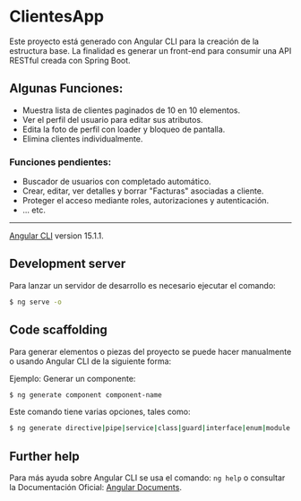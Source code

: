 # ClientesApp

Este proyecto está generado con Angular CLI para la creación de la estructura base. La finalidad es generar un front-end para consumir una API RESTful creada con Spring Boot.

## Algunas Funciones:
+ Muestra lista de clientes paginados de 10 en 10 elementos.
+ Ver el perfil del usuario para editar sus atributos.
+ Edita la foto de perfil con loader y bloqueo de pantalla.
+ Elimina clientes individualmente.

### Funciones pendientes:
+ Buscador de usuarios con completado automático.
+ Crear, editar, ver detalles y borrar "Facturas" asociadas a cliente.
+ Proteger el acceso mediante roles, autorizaciones y autenticación.
+ ... etc.

____
[Angular CLI](https://github.com/angular/angular-cli) version 15.1.1.

## Development server

Para lanzar un servidor de desarrollo es necesario ejecutar el comando:
```bash
$ ng serve -o
```

## Code scaffolding

Para generar elementos o piezas del proyecto se puede hacer manualmente o usando Angular CLI de la siguiente forma:

Ejemplo: Generar un componente:
```bash
$ ng generate component component-name
```
Este comando tiene varias opciones, tales como:
```bash
$ ng generate directive|pipe|service|class|guard|interface|enum|module
```
## Further help

Para más ayuda sobre Angular CLI se usa el comando: `ng help` o consultar la Documentación Oficial: [Angular Documents](https://angular.io/docs).
